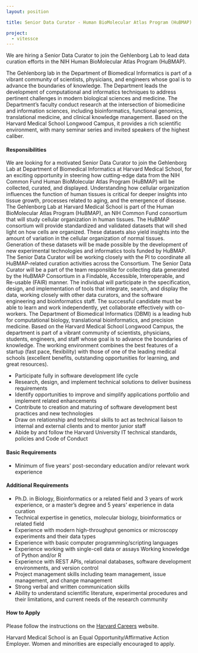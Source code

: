 ```yaml
---
layout: position

title: Senior Data Curator - Human BioMolecular Atlas Program (HuBMAP)

project:
  - vitessce
---
```

We are hiring a Senior Data Curator to join the Gehlenborg Lab to lead data curation efforts in the NIH Human BioMolecular Atlas Program (HuBMAP).

The Gehlenborg lab in the Department of Biomedical Informatics is part of a vibrant community of scientists, physicians, and engineers whose goal is to advance the boundaries of knowledge. The Department leads the development of computational and informatics techniques to address pertinent challenges in modern biological sciences and medicine. The Department’s faculty conduct research at the intersection of biomedicine and information sciences, including bioinformatics, functional genomics, translational medicine, and clinical knowledge management. Based on the Harvard Medical School Longwood Campus, it provides a rich scientific environment, with many seminar series and invited speakers of the highest caliber.

#### Responsibilities
We are looking for a motivated Senior Data Curator to join the Gehlenborg Lab at Department of Biomedical Informatics at Harvard Medical School, for an exciting opportunity in steering how cutting-edge data from the NIH Common Fund Human BioMolecular Atlas Program (HuBMAP) will be collected, curated, and displayed. Understanding how cellular organization influences the function of human tissues is critical for deeper insights into tissue growth, processes related to aging, and the emergence of disease. The Gehlenborg Lab at Harvard Medical School is part of the Human BioMolecular Atlas Program (HuBMAP), an NIH Common Fund consortium that will study cellular organization in human tissues. The HuBMAP consortium will provide standardized and validated datasets that will shed light on how cells are organized. These datasets also yield insights into the amount of variation in the cellular organization of normal tissues. Generation of these datasets will be made possible by the development of new experimental technologies and informatics tools funded by HuBMAP. The Senior Data Curator will be working closely with the PI to coordinate all HuBMAP-related curation activities across the Consortium. The Senior Data Curator will be a part of the team responsible for collecting data generated by the HuBMAP Consortium in a Findable, Accessible, Interoperable, and Re-usable (FAIR) manner. The individual will participate in the specification, design, and implementation of tools that integrate, search, and display the data, working closely with other data curators, and the software engineering and bioinformatics staff. The successful candidate must be able to learn and work independently, yet collaborate effectively with co-workers. The Department of Biomedical Informatics (DBMI) is a leading hub for computational biology, translational bioinformatics, and precision medicine. Based on the Harvard Medical School Longwood Campus, the department is part of a vibrant community of scientists, physicians, students, engineers, and staff whose goal is to advance the boundaries of knowledge. The working environment combines the best features of a startup (fast pace, flexibility) with those of one of the leading medical schools (excellent benefits, outstanding opportunities for learning, and great resources).

- Participate fully in software development life cycle
- Research, design, and implement technical solutions to deliver business requirements
- Identify opportunities to improve and simplify applications portfolio and implement related enhancements
- Contribute to creation and maturing of software development best practices and new technologies
- Draw on relationship and technical skills to act as technical liaison to internal and external clients and to mentor junior staff
- Abide by and follow the Harvard University IT technical standards, policies and Code of Conduct

#### Basic Requirements
 - Minimum of five years' post-secondary education and/or relevant work experience

#### Additional Requirements
 - Ph.D. in Biology, Bioinformatics or a related field and 3 years of work experience, or a master’s degree and 5 years' experience in data curation
 - Technical expertise in genetics, molecular biology, bioinformatics or related field
 - Experience with modern high-throughput genomics or microscopy experiments and their data types
 - Experience with basic computer programming/scripting languages
 - Experience working with single-cell data or assays Working knowledge of Python and/or R
 - Experience with REST APIs, relational databases, software development environments, and version control
 - Project management skills including team management, issue management, and change management
 - Strong verbal and written communication skills
 - Ability to understand scientific literature, experimental procedures and their limitations, and current needs of the research community

#### How to Apply
Please follow the instructions on the [Harvard Careers](https://sjobs.brassring.com/TGnewUI/Search/home/HomeWithPreLoad?PageType=JobDetails&partnerid=25240&siteid=5341&Areq=49515BR#jobDetails=1464435_5341) website.

Harvard Medical School is an Equal Opportunity/Affirmative Action Employer. Women and minorities are especially encouraged to apply.
